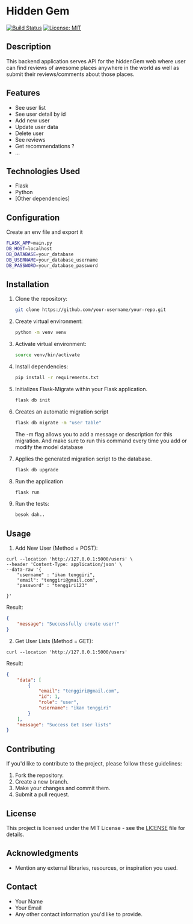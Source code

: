 # Hidden Gem

[![Build Status](https://travis-ci.org/your-username/your-repo.svg?branch=master)](https://travis-ci.org/your-username/your-repo)
[![License: MIT](https://img.shields.io/badge/License-MIT-yellow.svg)](https://opensource.org/licenses/MIT)

## Description

This backend application serves API for the hiddenGem web where user can find reviews of awesome places anywhere in the world as well as submit their reviews/comments about those places.

## Features

- See user list
- See user detail by id
- Add new user
- Update user data
- Delete user
- See reviews
- Get recommendations ?
- ...

## Technologies Used

- Flask
- Python
- [Other dependencies]


## Configuration

Create an env file and export it
```bash
FLASK_APP=main.py
DB_HOST=localhost
DB_DATABASE=your_database
DB_USERNAME=your_database_username
DB_PASSWORD=your_database_password
```

## Installation

1. Clone the repository:

    ```bash
    git clone https://github.com/your-username/your-repo.git
    ```

2. Create virtual environment:
    ```bash
    python -m venv venv
    ```

3. Activate virtual environment:
    ```bash
    source venv/bin/activate
    ```

4. Install dependencies:
    ```bash
    pip install -r requirements.txt
    ```
5.  Initializes Flask-Migrate within your Flask application.
    ```bash
    flask db init
    ```
6. Creates an automatic migration script
    ```bash
    flask db migrate -m "user table"
    ```
    The -m flag allows you to add a message or description for this migration. And make sure to run this command every time you add or modify the model database

7. Applies the generated migration script to the database.
    ```bash
    flask db upgrade
    ```

6. Run the application
    ```bash
    flask run
    ```

6. Run the tests:
    ```bash
    besok dah..
    ```

## Usage

1. Add New User (Method = POST): 
```
curl --location 'http://127.0.0.1:5000/users' \
--header 'Content-Type: application/json' \
--data-raw '{
    "username" : "ikan tenggiri",
    "email": "tenggiri@gmail.com",
    "password" : "tenggiri123" 

}'
```

Result: 
```json
{
    "message": "Successfully create user!"
}
```

2. Get User Lists (Method = GET): 
```
curl --location 'http://127.0.0.1:5000/users'
```

Result: 
```json
{
    "data": [
        {
            "email": "tenggiri@gmail.com",
            "id": 1,
            "role": "user",
            "username": "ikan tenggiri"
        }
    ],
    "message": "Success Get User lists"
}
```

## Contributing

If you'd like to contribute to the project, please follow these guidelines:

1. Fork the repository.
2. Create a new branch.
3. Make your changes and commit them.
4. Submit a pull request.

## License

This project is licensed under the MIT License - see the [LICENSE](LICENSE) file for details.

## Acknowledgments

- Mention any external libraries, resources, or inspiration you used.

## Contact

- Your Name
- Your Email
- Any other contact information you'd like to provide.


